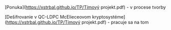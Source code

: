[Ponuka](https://xstrbal.github.io/TP/Tímový projekt.pdf) - v procese tvorby

[Dešifrovanie v QC-LDPC McElieceovom kryptosystéme](https://xstrbal.github.io/TP/Tímový projekt.pdf) - pracuje sa na tom
